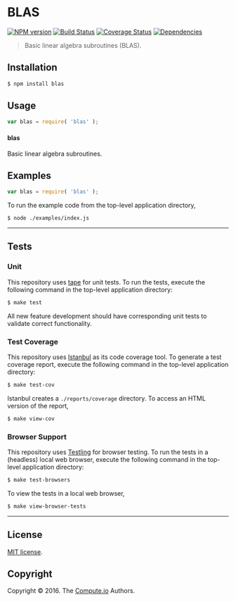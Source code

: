 BLAS
===
[![NPM version][npm-image]][npm-url] [![Build Status][build-image]][build-url] [![Coverage Status][coverage-image]][coverage-url] [![Dependencies][dependencies-image]][dependencies-url]

> Basic linear algebra subroutines (BLAS).


## Installation

``` bash
$ npm install blas
```


## Usage

``` javascript
var blas = require( 'blas' );
```

#### blas

Basic linear algebra subroutines.


## Examples

``` javascript
var blas = require( 'blas' );
```

To run the example code from the top-level application directory,

``` bash
$ node ./examples/index.js
```


---
## Tests

### Unit

This repository uses [tape][tape] for unit tests. To run the tests, execute the following command in the top-level application directory:

``` bash
$ make test
```

All new feature development should have corresponding unit tests to validate correct functionality.


### Test Coverage

This repository uses [Istanbul][istanbul] as its code coverage tool. To generate a test coverage report, execute the following command in the top-level application directory:

``` bash
$ make test-cov
```

Istanbul creates a `./reports/coverage` directory. To access an HTML version of the report,

``` bash
$ make view-cov
```


### Browser Support

This repository uses [Testling][testling] for browser testing. To run the tests in a (headless) local web browser, execute the following command in the top-level application directory:

``` bash
$ make test-browsers
```

To view the tests in a local web browser,

``` bash
$ make view-browser-tests
```

<!-- [![browser support][browsers-image]][browsers-url] -->


---
## License

[MIT license](http://opensource.org/licenses/MIT).


## Copyright

Copyright &copy; 2016. The [Compute.io][compute-io] Authors.


[npm-image]: http://img.shields.io/npm/v/blas.svg
[npm-url]: https://npmjs.org/package/blas

[build-image]: http://img.shields.io/travis/TODO/master.svg
[build-url]: https://travis-ci.org/TODO

[coverage-image]: https://img.shields.io/codecov/c/github/TODO/master.svg
[coverage-url]: https://codecov.io/github/TODO?branch=master

[dependencies-image]: http://img.shields.io/david/TODO.svg
[dependencies-url]: https://david-dm.org/TODO

[dev-dependencies-image]: http://img.shields.io/david/dev/TODO.svg
[dev-dependencies-url]: https://david-dm.org/dev/TODO

[github-issues-image]: http://img.shields.io/github/issues/TODO.svg
[github-issues-url]: https://github.com/TODO/issues

[tape]: https://github.com/substack/tape
[istanbul]: https://github.com/gotwarlost/istanbul
[testling]: https://ci.testling.com

[compute-io]: https://github.com/compute-io
